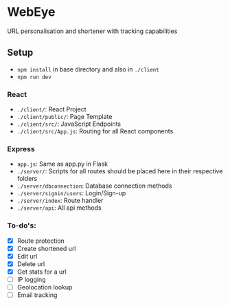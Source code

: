 # WebEye
URL personalisation and shortener with tracking capabilities 

## Setup
- `npm install` in base directory and also in `./client`
- `npm run dev`

### React
- `./client/`: React Project
- `./client/public/`: Page Template
- `./client/src/`: JavaScript Endpoints
- `./client/src/App.js`: Routing for all React components 

### Express
- `app.js`: Same as app.py in Flask
- `./server/`: Scripts for all routes should be placed here in their respective folders
- `./server/dbconnection`: Database connection methods
- `./server/signin/users`: Login/Sign-up
- `./server/index`: Route handler
- `./server/api`: All api methods

### To-do's:

- [x] Route protection
- [x] Create shortened url
- [x] Edit url
- [x] Delete url
- [x] Get stats for a url
- [ ] IP logging
- [ ] Geolocation lookup
- [ ] Email tracking